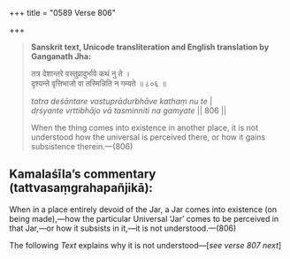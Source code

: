 +++
title = "0589 Verse 806"

+++
> **Sanskrit text, Unicode transliteration and English translation by Ganganath Jha:** 
>
> तत्र देशान्तरे वस्तुप्रादुर्भावे कथं नु ते ।  
> दृश्यन्ते वृत्तिभाजो वा तस्मिन्निति न गम्यते ॥ ८०६ ॥ 
>
> *tatra deśāntare vastuprādurbhāve kathaṃ nu te* \|  
> *dṛśyante vṛttibhājo vā tasminniti na gamyate* \|\| 806 \|\| 
>
> When the thing comes into existence in another place, it is not understood how the universal is perceived there, or how it gains subsistence therein.—(806)



## Kamalaśīla’s commentary (tattvasaṃgrahapañjikā):

When in a place entirely devoid of the Jar, a Jar comes into existence (on being made),—how the particular Universal ‘Jar’ comes to be perceived in that Jar,—or how it subsists in it,—it is not understood.—(806)

The following *Text* explains why it is not understood—[*see verse 807 next*]


